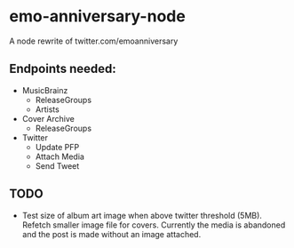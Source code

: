 # emo-anniversary-node
A node rewrite of twitter.com/emoanniversary

## Endpoints needed: 
* MusicBrainz
    * ReleaseGroups
    * Artists
* Cover Archive
    * ReleaseGroups
* Twitter
    * Update PFP
    * Attach Media
    * Send Tweet

## TODO
 * Test size of album art image when above twitter threshold (5MB). Refetch smaller image file for covers. Currently the media is abandoned and the post is made without an image attached.
